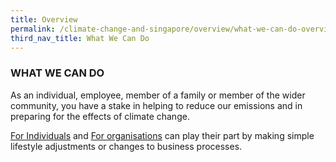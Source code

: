 ```yaml
---
title: Overview
permalink: /climate-change-and-singapore/overview/what-we-can-do-overview
third_nav_title: What We Can Do
---
```


### WHAT WE CAN DO

As an individual, employee, member of a family or member of the wider community, you have a stake in helping to reduce our emissions and in preparing for the effects of climate change.

[<a href="/climate-change-and-singapore/for-individuals/" target="_blank">For Individuals</a>](/climate-change-and-singapore/for-individuals/) and [<a href="/climate-change-and-singapore/for-organisations/" target="_blank">For organisations</a>](/climate-change-and-singapore/for-organisations/) can play their part by making simple lifestyle adjustments or changes to business processes.
